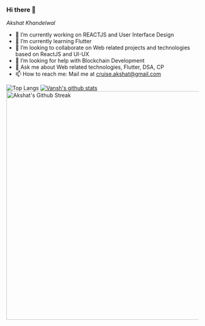 ### Hi there 👋

*Akshat Khandelwal*

- 🔭 I’m currently working on REACTJS and User Interface Design
- 🌱 I’m currently learning Flutter
- 👯 I’m looking to collaborate on Web related projects and technologies based on ReactJS and UI-UX
- 🤔 I’m looking for help with Blockchain Development
- 💬 Ask me about Web related technologies, Flutter, DSA, CP
- 📫 How to reach me: Mail me at cruise.akshat@gmail.com


![Top Langs](https://github-readme-stats.vercel.app/api/top-langs/?username=Akshat0102&theme=nightowl&layout=compact&hide=html)
[![Vansh's github stats](https://github-readme-stats.vercel.app/api?username=Akshat0102&theme=nightowl)](https://github.com/Akshat0102/github-readme-stats)
<img align="center" src="https://github-readme-streak-stats.herokuapp.com/?user=Akshat0102&theme=nightowl&hide_border=true" alt="Akshat's Github Streak" width="600"/>
